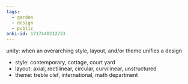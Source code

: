 ```yaml
---
tags:
  - garden
  - design
  - public
anki-id: 1717448212723
---
```

unity: when an overarching style, layout, and/or theme unifies a design
- style: contemporary, cottage, court yard
- layout: axial, rectilinear, circular, curvilinear, unstructured
- theme: treble clef, international, math department